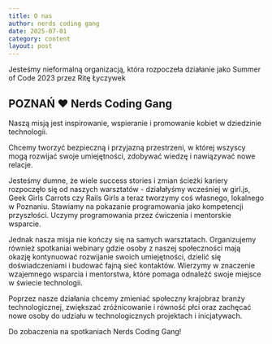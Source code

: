 ```yaml
---
title: O nas
author: nerds coding gang
date: 2025-07-01
category: content
layout: post
---
```


Jesteśmy nieformalną organizacją, która rozpoczeła działanie jako Summer of Code 2023 przez Ritę Łyczywek

## POZNAŃ ❤️ Nerds Coding Gang

Naszą misją jest inspirowanie, wspieranie i promowanie kobiet w dziedzinie technologii. 

Chcemy tworzyć bezpieczną i przyjazną przestrzeni, w której wszyscy mogą rozwijać swoje umiejętności, zdobywać wiedzę i nawiązywać nowe relacje.

Jesteśmy dumne, że wiele success stories i zmian ścieżki kariery rozpoczęło się od naszych warsztatów - działałyśmy wcześniej w girl.js, Geek Girls Carrots czy Rails Girls a teraz tworzymy coś własnego, lokalnego w Poznaniu. Stawiamy na pokazanie programowania jako kompetencji przyszłości. Uczymy programowania przez ćwiczenia i mentorskie wsparcie.

Jednak nasza misja nie kończy się na samych warsztatach. Organizujemy również spotkaniai webinary gdzie osoby z naszej społeczności mają okazję kontynuować rozwijanie swoich umiejętności, dzielić się doświadczeniami i budować fajną sieć kontaktów. Wierzymy w znaczenie wzajemnego wsparcia i mentorstwa, które pomaga odnaleźć swoje miejsce w świecie technologii.

Poprzez nasze działania chcemy zmieniać społeczny krajobraz branży technologicznej, zwiększać zróżnicowanie i równość płci oraz zachęcać nowe osoby do udziału w technologicznych projektach i inicjatywach.

Do zobaczenia na spotkaniach Nerds Coding Gang!